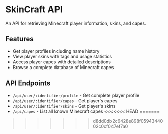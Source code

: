 # SkinCraft API

An API for retrieving Minecraft player information, skins, and capes.

## Features

- Get player profiles including name history
- View player skins with tags and usage statistics
- Access player capes with detailed descriptions
- Browse a complete database of Minecraft capes

## API Endpoints

- `/api/user/:identifier/profile` - Get complete player profile
- `/api/user/:identifier/capes` - Get player's capes
- `/api/user/:identifier/skins` - Get player's skins
- `/api/capes` - List all known Minecraft capes
<<<<<<< HEAD
=======

>>>>>>> d8dd0db2c6428e898f0594344002c0cf047ef7a0
